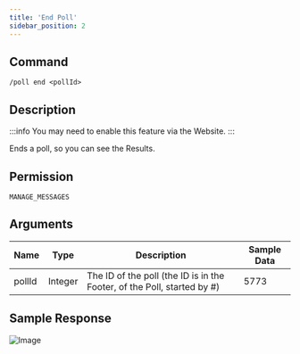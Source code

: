 ```yaml
---
title: 'End Poll'
sidebar_position: 2
---
```


## Command
```
/poll end <pollId>
```

## Description
:::info
You may need to enable this feature via the Website.
:::

Ends a poll, so you can see the Results.

## Permission
`MANAGE_MESSAGES`

## Arguments
| Name | Type | Description | Sample Data |
| ---- | ---- | ----------- | ----------- |
| pollId | Integer | The ID of the poll (the ID is in the Footer, of the Poll, started by #) | 5773 |

## Sample Response
![Image](https://cdn.herrtxbias.net/Discord_MKktx2RfDW.png)

